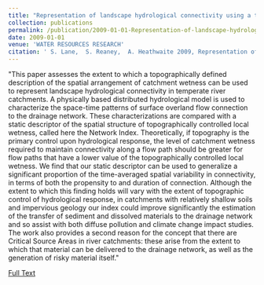 ```yaml
---
title: "Representation of landscape hydrological connectivity using a topographically driven surface flow index"
collection: publications
permalink: /publication/2009-01-01-Representation-of-landscape-hydrological-connectivity-using-a-topographically-driven-surface-flow-index
date: 2009-01-01
venue: 'WATER RESOURCES RESEARCH'
citation: ' S. Lane,  S. Reaney,  A. Heathwaite 2009, Representation of landscape hydrological connectivity using a topographically driven surface flow index; WATER RESOURCES RESEARCH, 2009. Volume 45, Issue 8 https://doi.org/10.1029/2008WR007336'
---
```

"This paper assesses the extent to which a topographically defined description of the spatial arrangement of catchment wetness can be used to represent landscape hydrological connectivity in temperate river catchments. A physically based distributed hydrological model is used to characterize the space-time patterns of surface overland flow connection to the drainage network. These characterizations are compared with a static descriptor of the spatial structure of topographically controlled local wetness, called here the Network Index. Theoretically, if topography is the primary control upon hydrological response, the level of catchment wetness required to maintain connectivity along a flow path should be greater for flow paths that have a lower value of the topographically controlled local wetness. We find that our static descriptor can be used to generalize a significant proportion of the time-averaged spatial variability in connectivity, in terms of both the propensity to and duration of connection. Although the extent to which this finding holds will vary with the extent of topographic control of hydrological response, in catchments with relatively shallow soils and impervious geology our index could improve significantly the estimation of the transfer of sediment and dissolved materials to the drainage network and so assist with both diffuse pollution and climate change impact studies. The work also provides a second reason for the concept that there are Critical Source Areas in river catchments: these arise from the extent to which that material can be delivered to the drainage network, as well as the generation of risky material itself."

[Full Text](https://doi.org/10.1029/2008WR007336)
